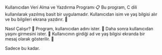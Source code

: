 Kullanıcıdan Veri Alma ve Yazdırma Programı 📋
Bu program, C dili kullanılarak yazılmış basit bir uygulamadır. Kullanıcıdan isim ve yaş bilgisi alır ve bu bilgileri ekrana yazdırır. 🎉

Nasıl Çalışır? 🚀
Program, kullanıcıdan adını ister. 👤
Daha sonra kullanıcıdan yaşını girmesini ister. 🎂
Kullanıcının girdiği ad ve yaş bilgisi ekranda bir mesaj olarak gösterilir. 💬

Sadece bu kadar.
